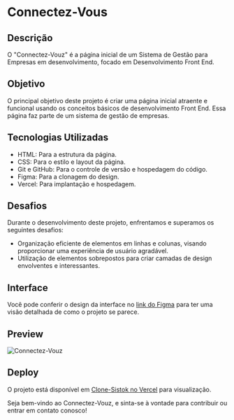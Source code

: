 # Connectez-Vous

## Descrição

O "Connectez-Vouz" é a página inicial de um Sistema de Gestão para Empresas em desenvolvimento, focado em Desenvolvimento Front End.

## Objetivo

O principal objetivo deste projeto é criar uma página inicial atraente e funcional usando os conceitos básicos de desenvolvimento Front End. Essa página faz parte de um sistema de gestão de empresas.

## Tecnologias Utilizadas

- HTML: Para a estrutura da página.
- CSS: Para o estilo e layout da página.
- Git e GitHub: Para o controle de versão e hospedagem do código.
- Figma: Para a clonagem do design.
- Vercel: Para implantação e hospedagem.

## Desafios

Durante o desenvolvimento deste projeto, enfrentamos e superamos os seguintes desafios:

- Organização eficiente de elementos em linhas e colunas, visando proporcionar uma experiência de usuário agradável.
- Utilização de elementos sobrepostos para criar camadas de design envolventes e interessantes.

## Interface

Você pode conferir o design da interface no [link do Figma](https://www.figma.com/community/file/1173933896649460779) para ter uma visão detalhada de como o projeto se parece.

## Preview

![Connectez-Vouz](https://connectez-vous-ei5h.vercel.app/)


## Deploy

O projeto está disponível em [Clone-Sistok no Vercel](https://connectez-vous-ei5h.vercel.app/) para visualização.

Seja bem-vindo ao Connectez-Vouz, e sinta-se à vontade para contribuir ou entrar em contato conosco!
